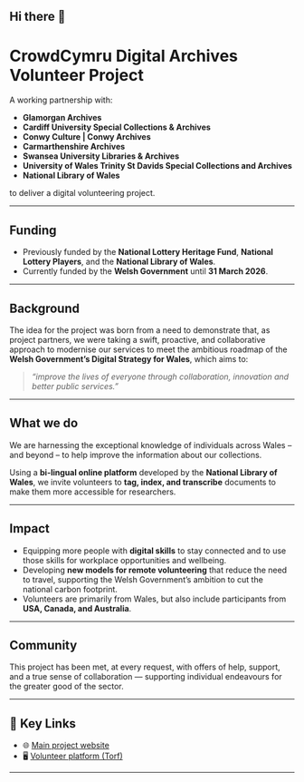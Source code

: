 ## Hi there 👋

# CrowdCymru Digital Archives Volunteer Project

A working partnership with:

- **Glamorgan Archives**
- **Cardiff University Special Collections & Archives**
- **Conwy Culture | Conwy Archives**
- **Carmarthenshire Archives**
- **Swansea University Libraries & Archives**
- **University of Wales Trinity St Davids Special Collections and Archives**
- **National Library of Wales**

to deliver a digital volunteering project.

---

## Funding

- Previously funded by the **National Lottery Heritage Fund**, **National Lottery Players**, and the **National Library of Wales**.  
- Currently funded by the **Welsh Government** until **31 March 2026**.

---

## Background

The idea for the project was born from a need to demonstrate that, as project partners, we were taking a swift, proactive, and collaborative approach to modernise our services to meet the ambitious roadmap of the **Welsh Government’s Digital Strategy for Wales**, which aims to:

> *“improve the lives of everyone through collaboration, innovation and better public services.”*

---

## What we do

We are harnessing the exceptional knowledge of individuals across Wales – and beyond – to help improve the information about our collections.

Using a **bi-lingual online platform** developed by the **National Library of Wales**, we invite volunteers to **tag, index, and transcribe** documents to make them more accessible for researchers.

---

## Impact

- Equipping more people with **digital skills** to stay connected and to use those skills for workplace opportunities and wellbeing.  
- Developing **new models for remote volunteering** that reduce the need to travel, supporting the Welsh Government’s ambition to cut the national carbon footprint.  
- Volunteers are primarily from Wales, but also include participants from **USA, Canada, and Australia**.  

---

## Community

This project has been met, at every request, with offers of help, support, and a true sense of collaboration — supporting individual endeavours for the greater good of the sector.

---
## 🔗 Key Links

- 🌐 [Main project website](https://www.gwentarchives.gov.uk/en/partnership-and-projects/crowdcymru/)  
- 🖥 [Volunteer platform (Torf)](https://torf2.llyfrgell.cymru/s/crowd-cymru)  

---


